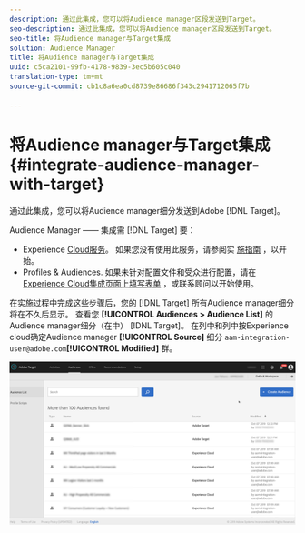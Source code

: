 ```yaml
---
description: 通过此集成，您可以将Audience manager区段发送到Target。
seo-description: 通过此集成，您可以将Audience manager区段发送到Target。
seo-title: 将Audience manager与Target集成
solution: Audience Manager
title: 将Audience manager与Target集成
uuid: c5ca2101-99fb-4178-9839-3ec5b605c040
translation-type: tm+mt
source-git-commit: cb1c8a6ea0cd8739e86686f343c2941712065f7b

---
```



# 将Audience manager与Target集成 {#integrate-audience-manager-with-target}

通过此集成，您可以将Audience manager细分发送到Adobe [!DNL Target]。

Audience Manager —— 集成需 [!DNL Target] 要：

* Experience [Cloud服务](https://marketing.adobe.com/resources/help/en_US/mcvid/)。 如果您没有使用此服务，请参阅实 [施指南](https://marketing.adobe.com/resources/help/en_US/mcvid/mcvid-implementation-guides.html) ，以开始。
* Profiles &amp; Audiences. 如果未针对配置文件和受众进行配置，请在 [Experience Cloud集成页面上填写表单](https://adobe.allegiancetech.com/cgi-bin/qwebcorporate.dll?idx=X8SVES) ，或联系顾问以开始使用。

在实施过程中完成这些步骤后，您的 [!DNL Target] 所有Audience manager细分将在不久后显示。 查看您 **[!UICONTROL Audiences > Audience List]** 的Audience manager细分（在中） [!DNL Target]。 在列中和列中按Experience cloud确定Audience manager **[!UICONTROL Source]** 细分 `aam-integration-user@adobe.com`**[!UICONTROL Modified]** 群。

![](../assets/target.png)